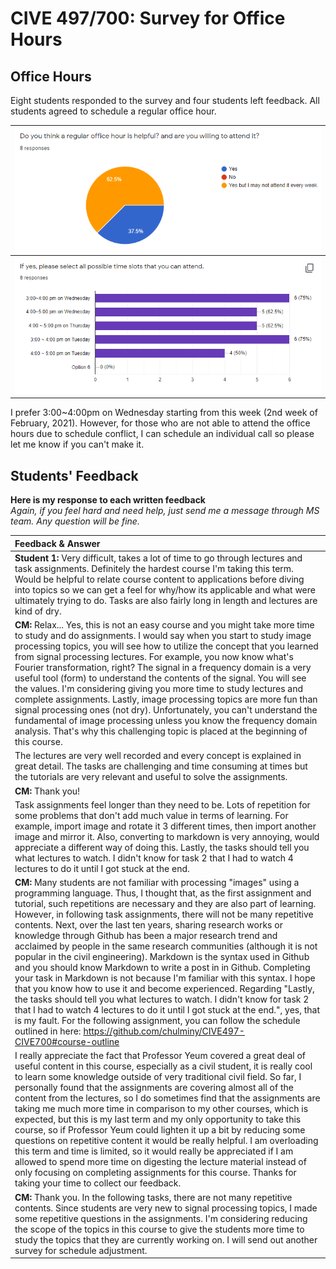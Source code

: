 # CIVE 497/700: Survey for Office Hours

## Office Hours
Eight students responded to the survey and four students left feedback. All students agreed to schedule a regular office hour. 

|![](graph.PNG)|
|:--:|
|![](time.PNG)|

I prefer 3:00~4:00pm on Wednesday starting from this week (2nd week of February, 2021). However, for those who are not able to attend the office hours due to schedule conflict, I can schedule an individual call so please let me know if you can't make it.  

## Students' Feedback 
**Here is my response to each written feedback**  
*Again, if you feel hard and need help, just send me a message through MS team. Any question will be fine.*

|Feedback & Answer|
|:---|
|**Student 1:** Very difficult, takes a lot of time to go through lectures and task assignments. Definitely the hardest course I'm taking this term. Would be helpful to relate course content to applications before diving into topics so we can get a feel for why/how its applicable and what were ultimately trying to do. Tasks are also fairly long in length and lectures are kind of dry.|
|**CM:** Relax... Yes, this is not an easy course and you might take more time to study and do assignments. I would say when you start to study image processing topics, you will see how to utilize the concept that you learned from signal processing lectures. For example, you now know what's Fourier transformation, right? The signal in a frequency domain is a very useful tool (form) to understand the contents of the signal. You will see the values. I'm considering giving you more time to study lectures and complete assignments. Lastly, image processing topics are more fun than signal processing ones (not dry). Unfortunately, you can't understand the fundamental of image processing unless you know the frequency domain analysis. That's why this challenging topic is placed at the beginning of this course.   
|The lectures are very well recorded and every concept is explained in great detail. The tasks are challenging and time consuming at times but the tutorials are very relevant and useful to solve the assignments.|
|**CM:** Thank you!|
|Task assignments feel longer than they need to be. Lots of repetition for some problems that don't add much value in terms of learning. For example, import image and rotate it 3 different times, then import another image and mirror it. Also, converting to markdown is very annoying, would appreciate a different way of doing this. Lastly, the tasks should tell you what lectures to watch. I didn't know for task 2 that I had to watch 4 lectures to do it until I got stuck at the end.|
|**CM:** Many students are not familiar with processing "images" using a programming language. Thus, I thought that, as the first assignment and tutorial, such repetitions are necessary and they are also part of learning. However, in following task assignments, there will not be many repetitive contents. Next, over the last ten years, sharing research works or knowledge through Github has been a major research trend and acclaimed by people in the same research communities (although it is not popular in the civil engineering). Markdown is the syntax used in Github and you should know Markdown to write a post in in Github. Completing your task in Markdown is not because I'm familiar with this syntax. I hope that you know how to use it and become experienced. Regarding "Lastly, the tasks should tell you what lectures to watch. I didn't know for task 2 that I had to watch 4 lectures to do it until I got stuck at the end.", yes, that is my fault. For the following assignment, you can follow the schedule outlined in here: https://github.com/chulminy/CIVE497-CIVE700#course-outline|
|I really appreciate the fact that Professor Yeum covered a great deal of useful content in this course, especially as a civil student, it is really cool to learn some knowledge outside of very traditional civil field. So far, I personally found that the assignments are covering almost all of the content from the lectures, so I do sometimes find that the assignments are taking me much more time in comparison to my other courses, which is expected, but this is my last term and my only opportunity to take this course, so if Professor Yeum could lighten it up a bit by reducing some questions on repetitive content it would be really helpful. I am overloading this term and time is limited, so it would really be appreciated if I am allowed to spend more time on digesting the lecture material instead of only focusing on completing assignments for this course. Thanks for taking your time to collect our feedback.|
|**CM:** Thank you. In the following tasks, there are not many repetitive contents. Since students are very new to signal processing topics, I made some repetitive questions in the assignments. I'm considering reducing the scope of the topics in this course to give the students more time to study the topics that they are currently working on. I will send out another survey for schedule adjustment.|
